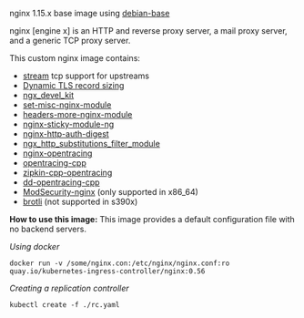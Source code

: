 
nginx 1.15.x base image using [debian-base](https://github.com/kubernetes/kubernetes/tree/master/build/debian-base)

nginx [engine x] is an HTTP and reverse proxy server, a mail proxy server, and a generic TCP proxy server.

This custom nginx image contains:

- [stream](http://nginx.org/en/docs/stream/ngx_stream_core_module.html) tcp support for upstreams
- [Dynamic TLS record sizing](https://blog.cloudflare.com/optimizing-tls-over-tcp-to-reduce-latency/)
- [ngx_devel_kit](https://github.com/simpl/ngx_devel_kit)
- [set-misc-nginx-module](https://github.com/openresty/set-misc-nginx-module)
- [headers-more-nginx-module](https://github.com/openresty/headers-more-nginx-module)
- [nginx-sticky-module-ng](https://bitbucket.org/nginx-goodies/nginx-sticky-module-ng)
- [nginx-http-auth-digest](https://github.com/atomx/nginx-http-auth-digest)
- [ngx_http_substitutions_filter_module](https://github.com/yaoweibin/ngx_http_substitutions_filter_module)
- [nginx-opentracing](https://github.com/opentracing-contrib/nginx-opentracing)
- [opentracing-cpp](https://github.com/opentracing/opentracing-cpp)
- [zipkin-cpp-opentracing](https://github.com/rnburn/zipkin-cpp-opentracing)
- [dd-opentracing-cpp](https://github.com/DataDog/dd-opentracing-cpp)
- [ModSecurity-nginx](https://github.com/SpiderLabs/ModSecurity-nginx) (only supported in x86_64)
- [brotli](https://github.com/google/brotli) (not supported in s390x)

**How to use this image:**
This image provides a default configuration file with no backend servers.

*Using docker*

```console
docker run -v /some/nginx.con:/etc/nginx/nginx.conf:ro quay.io/kubernetes-ingress-controller/nginx:0.56
```

*Creating a replication controller*

```console
kubectl create -f ./rc.yaml
```
